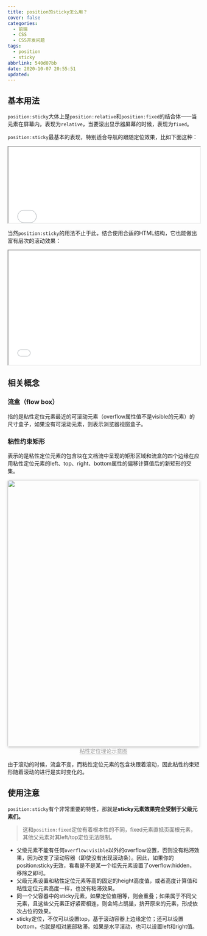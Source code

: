 ```yaml
---
title: position的sticky怎么用？
cover: false
categories:
  - 前端
  - CSS
  - CSS开发问题
tags:
  - position
  - sticky
abbrlink: 540d07bb
date: 2020-10-07 20:55:51
updated:
---
```


## 基本用法
`position:sticky`大体上是`position:relative`和`position:fixed`的结合体——当元素在屏幕内，表现为`relative`，当要滚出显示器屏幕的时候，表现为`fixed`。

`position:sticky`最基本的表现，特别适合导航的跟随定位效果，比如下面这种：

<iframe 
  src="/custom/iframe/nav-sticky.html" 
  width="100%" 
  height="200" 
  frameborder="1">
</iframe>

当然`position:sticky`的用法不止于此，结合使用合适的HTML结构，它也能做出富有层次的滚动效果：

<iframe 
  src="/custom/iframe/level-sticky.html" 
  width="100%" 
  height="300" 
  frameborder="1">
</iframe>

## 相关概念
### 流盒（flow box）
指的是粘性定位元素最近的可滚动元素（overflow属性值不是visible的元素）的尺寸盒子，如果没有可滚动元素，则表示浏览器视窗盒子。

### 粘性约束矩形
表示的是粘性定位元素的包含块在文档流中呈现的矩形区域和流盒的四个边缘在应用粘性定位元素的left、top、right、bottom属性的偏移计算值后的新矩形的交集。

<center>
    <img style="border-radius: 0.3125em;
    box-shadow: 0 2px 4px 0 rgba(34,36,38,.12),0 2px 10px 0 rgba(34,36,38,.08);display:inline;margin:0" 
    src="https://cdn.jsdelivr.net/gh/DSzhongweizi/Resources/article/sticky-top-theory.png" width=700 />
    <br>
    <div style="color:orange; border-bottom: 1px solid #d9d9d9;
    display: inline-block;
    color: #999;">粘性定位理论示意图</div>
</center>

由于滚动的时候，流盒不变，而粘性定位元素的包含块跟着滚动，因此粘性约束矩形随着滚动的进行是实时变化的。

## 使用注意
`position:sticky`有个非常重要的特性，那就是**sticky元素效果完全受制于父级元素们。**
> 这和`position:fixed`定位有着根本性的不同，fixed元素直抵页面根元素，其他父元素对其left/top定位无法限制。

- 父级元素不能有任何`overflow:visible`以外的overflow设置，否则没有粘滞效果，因为改变了滚动容器（即使没有出现滚动条）。因此，如果你的position:sticky无效，看看是不是某一个祖先元素设置了overflow:hidden，移除之即可。
- 父级元素设置和粘性定位元素等高的固定的height高度值，或者高度计算值和粘性定位元素高度一样，也没有粘滞效果。
- 同一个父容器中的sticky元素，如果定位值相等，则会重叠；如果属于不同父元素，且这些父元素正好紧密相连，则会鸠占鹊巢，挤开原来的元素，形成依次占位的效果。
- sticky定位，不仅可以设置top，基于滚动容器上边缘定位；还可以设置bottom，也就是相对底部粘滞。如果是水平滚动，也可以设置left和right值。

